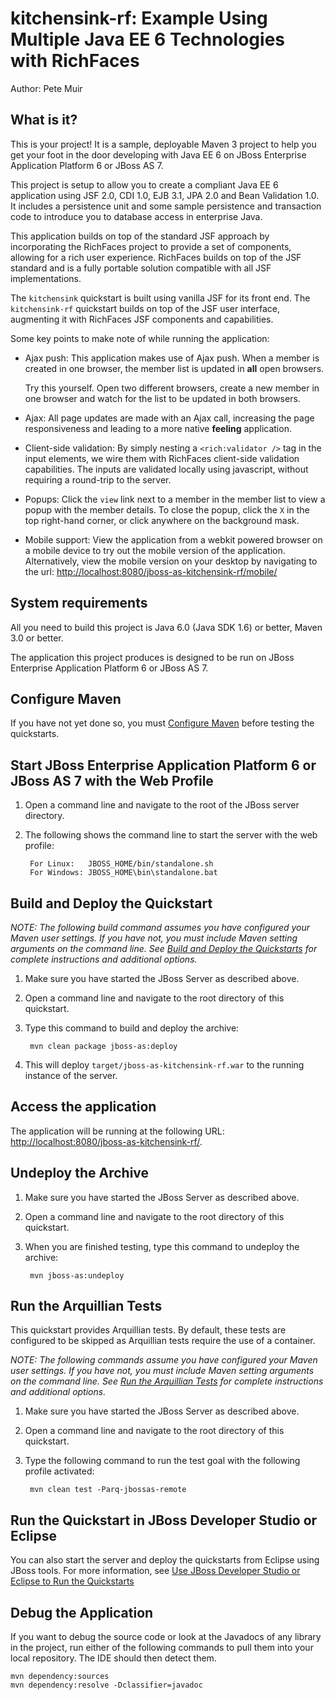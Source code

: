 kitchensink-rf: Example Using Multiple Java EE 6 Technologies with RichFaces
============================================================================
Author: Pete Muir

What is it?
-----------

This is your project! It is a sample, deployable Maven 3 project to help you get your foot in the door developing with Java EE 6 on JBoss Enterprise Application Platform 6 or JBoss AS 7. 

This project is setup to allow you to create a compliant Java EE 6 application using JSF 2.0, CDI 1.0, EJB 3.1, JPA 2.0 and Bean Validation 1.0. It includes a persistence unit and some sample persistence and transaction code to introduce you to database access in enterprise Java. 

This application builds on top of the standard JSF approach by incorporating the RichFaces project to provide a set of components, allowing for a rich user experience.  RichFaces builds on top of the JSF standard and is a fully portable solution compatible with all JSF implementations.

The `kitchensink` quickstart is built using vanilla JSF for its front end. The `kitchensink-rf` quickstart builds on top of the JSF user interface, augmenting it with RichFaces JSF components and capabilities.  

Some key points to make note of while running the application:

*   Ajax push: This application makes use of Ajax push. When a member is created in one browser, the member list is updated in **all** open browsers.

    Try this yourself. Open two different browsers, create a new member in one browser and watch for the list to be updated in both browsers.

*   Ajax: All page updates are made with an Ajax call, increasing the page responsiveness and leading to a more native **feeling** application.

*   Client-side validation: By simply nesting a `<rich:validator />` tag in the input elements, we wire them with RichFaces client-side validation capabilities. The inputs are validated locally using javascript, without requiring a round-trip to the server.

*   Popups: Click the `view` link next to a member in the member list to view a popup with the member details. To close the popup, click the `X` in the top right-hand corner, or click anywhere on the background mask.

*   Mobile support: View the application from a webkit powered browser on a mobile device to try out the mobile version of the application. Alternatively, view the mobile version on your desktop by navigating to the url:  <http://localhost:8080/jboss-as-kitchensink-rf/mobile/>


System requirements
-------------------

All you need to build this project is Java 6.0 (Java SDK 1.6) or better, Maven 3.0 or better.

The application this project produces is designed to be run on JBoss Enterprise Application Platform 6 or JBoss AS 7. 

 
Configure Maven
---------------

If you have not yet done so, you must [Configure Maven](../README.md#mavenconfiguration) before testing the quickstarts.


Start JBoss Enterprise Application Platform 6 or JBoss AS 7 with the Web Profile
-------------------------

1. Open a command line and navigate to the root of the JBoss server directory.
2. The following shows the command line to start the server with the web profile:

        For Linux:   JBOSS_HOME/bin/standalone.sh
        For Windows: JBOSS_HOME\bin\standalone.bat

 
Build and Deploy the Quickstart
-------------------------

_NOTE: The following build command assumes you have configured your Maven user settings. If you have not, you must include Maven setting arguments on the command line. See [Build and Deploy the Quickstarts](../README.md#buildanddeploy) for complete instructions and additional options._

1. Make sure you have started the JBoss Server as described above.
2. Open a command line and navigate to the root directory of this quickstart.
3. Type this command to build and deploy the archive:

        mvn clean package jboss-as:deploy

4. This will deploy `target/jboss-as-kitchensink-rf.war` to the running instance of the server.


Access the application 
---------------------

The application will be running at the following URL: <http://localhost:8080/jboss-as-kitchensink-rf/>.


Undeploy the Archive
--------------------

1. Make sure you have started the JBoss Server as described above.
2. Open a command line and navigate to the root directory of this quickstart.
3. When you are finished testing, type this command to undeploy the archive:

        mvn jboss-as:undeploy


Run the Arquillian Tests 
-------------------------

This quickstart provides Arquillian tests. By default, these tests are configured to be skipped as Arquillian tests require the use of a container. 

_NOTE: The following commands assume you have configured your Maven user settings. If you have not, you must include Maven setting arguments on the command line. See [Run the Arquillian Tests](../README.md#arquilliantests) for complete instructions and additional options._

1. Make sure you have started the JBoss Server as described above.
2. Open a command line and navigate to the root directory of this quickstart.
3. Type the following command to run the test goal with the following profile activated:

        mvn clean test -Parq-jbossas-remote 


Run the Quickstart in JBoss Developer Studio or Eclipse
-------------------------------------
You can also start the server and deploy the quickstarts from Eclipse using JBoss tools. For more information, see [Use JBoss Developer Studio or Eclipse to Run the Quickstarts](../README.md#useeclipse) 


Debug the Application
------------------------------------

If you want to debug the source code or look at the Javadocs of any library in the project, run either of the following commands to pull them into your local repository. The IDE should then detect them.

    mvn dependency:sources
    mvn dependency:resolve -Dclassifier=javadoc

